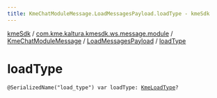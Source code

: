 ```yaml
---
title: KmeChatModuleMessage.LoadMessagesPayload.loadType - kmeSdk
---
```


[kmeSdk](../../../index.html) / [com.kme.kaltura.kmesdk.ws.message.module](../../index.html) / [KmeChatModuleMessage](../index.html) / [LoadMessagesPayload](index.html) / [loadType](./load-type.html)

# loadType

`@SerializedName("load_type") var loadType: `[`KmeLoadType`](../../../com.kme.kaltura.kmesdk.ws.message.type/-kme-load-type/index.html)`?`